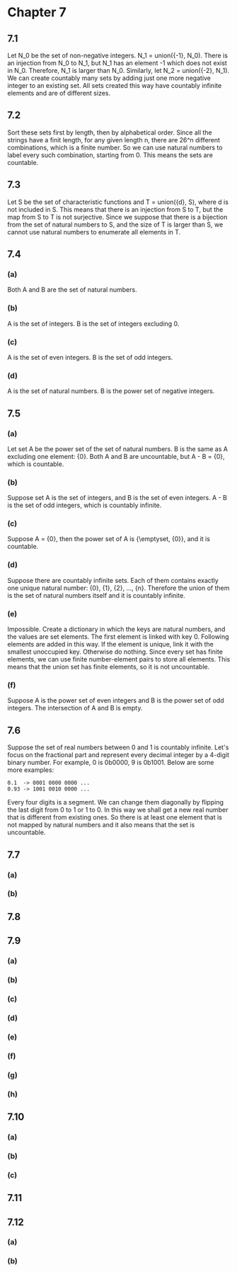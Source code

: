 # Chapter 7

## 7.1

Let N_0 be the set of non-negative integers. N_1 = union({-1}, N_0). There is an injection from N_0 to N_1, but N_1 has an element -1 which does not exist in N_0. Therefore, N_1 is larger than N_0. Similarly, let N_2 = union({-2}, N_1). We can create countably many sets by adding just one more negative integer to an existing set. All sets created this way have countably infinite elements and are of different sizes.

## 7.2

Sort these sets first by length, then by alphabetical order. Since all the strings have a finit length, for any given length n, there are 26^n different combinations, which is a finite number. So we can use natural numbers to label every such combination, starting from 0. This means the sets are countable.

## 7.3

Let S be the set of characteristic functions and T = union({d}, S), where d is not included in S. This means that there is an injection from S to T, but the map from S to T is not surjective. Since we suppose that there is a bijection from the set of natural numbers to S, and the size of T is larger than S, we cannot use natural numbers to enumerate all elements in T.

## 7.4

### (a)

Both A and B are the set of natural numbers.

### (b)

A is the set of integers. B is the set of integers excluding 0.

### (c)

A is the set of even integers. B is the set of odd integers.

### (d)

A is the set of natural numbers. B is the power set of negative integers.

## 7.5

### (a)

Let set A be the power set of the set of natural numbers. B is the same as A excluding one element: {0}. Both A and B are uncountable, but A - B = {0}, which is countable.

### (b)

Suppose set A is the set of integers, and B is the set of even integers. A - B is the set of odd integers, which is countably infinite.

### (c)

Suppose A = {0}, then the power set of A is {\emptyset, {0}}, and it is countable.

### (d)

Suppose there are countably infinite sets. Each of them contains exactly one unique natural number: {0}, {1}, {2}, ..., {n}. Therefore the union of them is the set of natural numbers itself and it is countably infinite.

### (e)

Impossible. Create a dictionary in which the keys are natural numbers, and the values are set elements. The first element is linked with key 0. Following elements are added in this way. If the element is unique, link it with the smallest unoccupied key. Otherwise do nothing. Since every set has finite elements, we can use finite number-element pairs to store all elements. This means that the union set has finite elements, so it is not uncountable.

### (f)

Suppose A is the power set of even integers and B is the power set of odd integers. The intersection of A and B is empty.

## 7.6

Suppose the set of real numbers between 0 and 1 is countably infinite. Let's focus on the fractional part and represent every decimal integer by a 4-digit binary number. For example, 0 is 0b0000, 9 is 0b1001. Below are some more examples:

    0.1  -> 0001 0000 0000 ...
    0.93 -> 1001 0010 0000 ...

Every four digits is a segment. We can change them diagonally by flipping the last digit from 0 to 1 or 1 to 0. In this way we shall get a new real number that is different from existing ones. So there is at least one element that is not mapped by natural numbers and it also means that the set is uncountable.

## 7.7

### (a)



### (b)



## 7.8



## 7.9

### (a)



### (b)



### (c)



### (d)



### (e)



### (f)



### (g)



### (h)



## 7.10

### (a)



### (b)



### (c)



## 7.11



## 7.12

### (a)



### (b)


